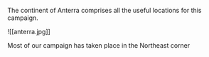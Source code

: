 The continent of Anterra comprises all the useful locations for this campaign.

![[anterra.jpg]]

Most of our campaign has taken place in the Northeast corner